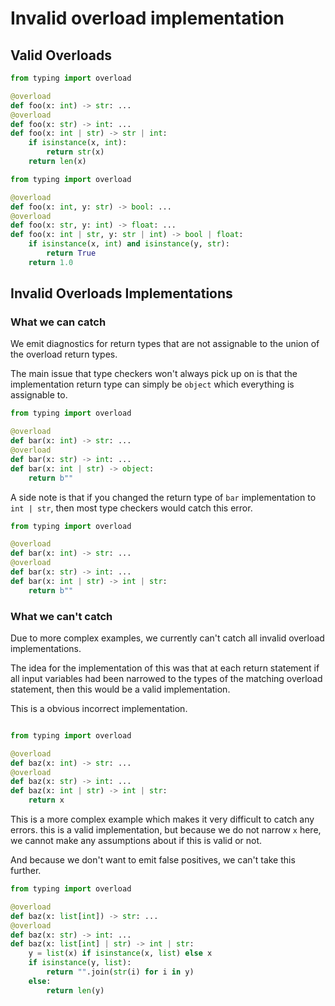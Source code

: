 # Invalid overload implementation

## Valid Overloads

```py
from typing import overload

@overload
def foo(x: int) -> str: ...
@overload
def foo(x: str) -> int: ...
def foo(x: int | str) -> str | int:
    if isinstance(x, int):
        return str(x)
    return len(x)
```

```py
from typing import overload

@overload
def foo(x: int, y: str) -> bool: ...
@overload
def foo(x: str, y: int) -> float: ...
def foo(x: int | str, y: str | int) -> bool | float:
    if isinstance(x, int) and isinstance(y, str):
        return True
    return 1.0
```

## Invalid Overloads Implementations

### What we can catch

We emit diagnostics for return types that are not assignable to the union of the overload return types.

The main issue that type checkers won't always pick up on is that the implementation return type can simply be `object` which everything is assignable to.

```py
from typing import overload

@overload
def bar(x: int) -> str: ...
@overload
def bar(x: str) -> int: ...
def bar(x: int | str) -> object:
    return b""
```

A side note is that if you changed the return type of `bar` implementation to `int | str`, then most type checkers would catch this error.

```py
from typing import overload

@overload
def bar(x: int) -> str: ...
@overload
def bar(x: str) -> int: ...
def bar(x: int | str) -> int | str:
    return b""
```

### What we can't catch

Due to more complex examples, we currently can't catch all invalid overload implementations.

The idea for the implementation of this was that at each return statement if all input variables had been narrowed to the types of the matching overload statement, then this would be a valid implementation.

This is a obvious incorrect implementation.

```py

from typing import overload

@overload
def baz(x: int) -> str: ...
@overload
def baz(x: str) -> int: ...
def baz(x: int | str) -> int | str:
    return x
```

This is a more complex example which makes it very difficult to catch any errors. this is a valid implementation, but because we do not narrow `x` here, we cannot make any assumptions about if this is valid or not.

And because we don't want to emit false positives, we can't take this further.

```py
from typing import overload

@overload
def baz(x: list[int]) -> str: ...
@overload
def baz(x: str) -> int: ...
def baz(x: list[int] | str) -> int | str:
    y = list(x) if isinstance(x, list) else x
    if isinstance(y, list):
        return "".join(str(i) for i in y)
    else:
        return len(y)
```
